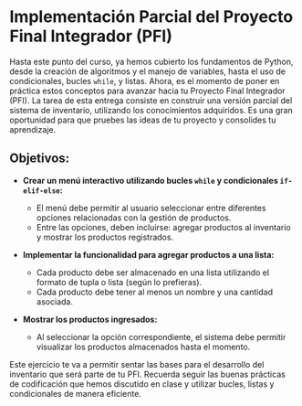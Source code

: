 # Implementación Parcial del Proyecto Final Integrador (PFI)

Hasta este punto del curso, ya hemos cubierto los fundamentos de Python, desde la creación de algoritmos y el manejo de variables, hasta el uso de condicionales, bucles `while`, y listas. Ahora, es el momento de poner en práctica estos conceptos para avanzar hacia tu Proyecto Final Integrador (PFI). La tarea de esta entrega consiste en construir una versión parcial del sistema de inventario, utilizando los conocimientos adquiridos. Es una gran oportunidad para que pruebes las ideas de tu proyecto y consolides tu aprendizaje.

## Objetivos:

- **Crear un menú interactivo utilizando bucles `while` y condicionales `if-elif-else`:**
   - El menú debe permitir al usuario seleccionar entre diferentes opciones relacionadas con la gestión de productos. 
   - Entre las opciones, deben incluirse: agregar productos al inventario y mostrar los productos registrados.

- **Implementar la funcionalidad para agregar productos a una lista:**
   - Cada producto debe ser almacenado en una lista utilizando el formato de tupla o lista (según lo prefieras). 
   - Cada producto debe tener al menos un nombre y una cantidad asociada.

- **Mostrar los productos ingresados:**
   - Al seleccionar la opción correspondiente, el sistema debe permitir visualizar los productos almacenados hasta el momento.

Este ejercicio te va a permitir sentar las bases para el desarrollo del inventario que será parte de tu PFI. Recuerda seguir las buenas prácticas de codificación que hemos discutido en clase y utilizar bucles, listas y condicionales de manera eficiente.
